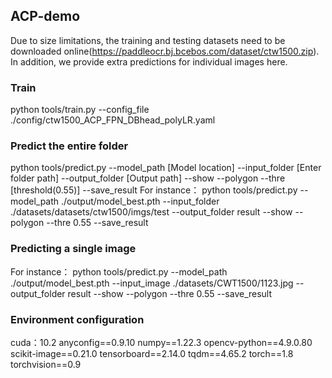 ## ACP-demo
Due to size limitations, the training and testing datasets need to be downloaded online(https://paddleocr.bj.bcebos.com/dataset/ctw1500.zip). In addition, we provide extra predictions for individual images here. 


### Train
python tools/train.py --config_file ./config/ctw1500_ACP_FPN_DBhead_polyLR.yaml

### Predict the entire folder

python tools/predict.py --model_path [Model location]  --input_folder [Enter folder path] --output_folder [Output path] --show --polygon --thre [threshold(0.55)] --save_result
For instance：
python tools/predict.py --model_path ./output/model_best.pth  --input_folder ./datasets/datasets/ctw1500/imgs/test --output_folder result --show --polygon --thre 0.55 --save_result


### Predicting a single image
For instance：
python tools/predict.py --model_path ./output/model_best.pth  --input_image ./datasets/CWT1500/1123.jpg --output_folder result --show --polygon --thre 0.55 --save_result


### Environment configuration
cuda：10.2
anyconfig==0.9.10
numpy==1.22.3
opencv-python==4.9.0.80
scikit-image==0.21.0
tensorboard==2.14.0
tqdm==4.65.2
torch==1.8
torchvision==0.9

